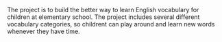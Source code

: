 The project is to build the better way to learn English vocabulary for children at elementary school. 
The project includes several different vocabulary categories, so childrent can play around and learn 
new words whenever they have time.
